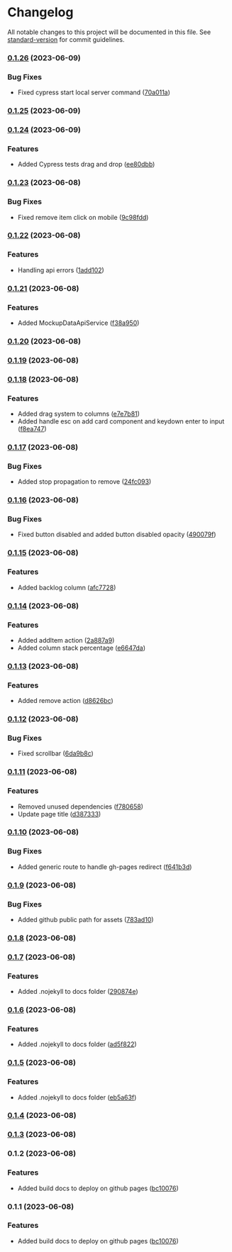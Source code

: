 # Changelog

All notable changes to this project will be documented in this file. See [standard-version](https://github.com/conventional-changelog/standard-version) for commit guidelines.

### [0.1.26](https://github.com/igortrinidad/kanban-board-code-test/compare/v0.1.25...v0.1.26) (2023-06-09)


### Bug Fixes

* Fixed cypress start local server command ([70a011a](https://github.com/igortrinidad/kanban-board-code-test/commit/70a011aad8470853f180929721caee018cca80ab))

### [0.1.25](https://github.com/igortrinidad/kanban-board-code-test/compare/v0.1.24...v0.1.25) (2023-06-09)

### [0.1.24](https://github.com/igortrinidad/kanban-board-code-test/compare/v0.1.23...v0.1.24) (2023-06-09)


### Features

* Added Cypress tests drag and drop ([ee80dbb](https://github.com/igortrinidad/kanban-board-code-test/commit/ee80dbbd385dd36e1d8e4b0c54030ae2c5aac4e6))

### [0.1.23](https://github.com/igortrinidad/kanban-board-code-test/compare/v0.1.22...v0.1.23) (2023-06-08)


### Bug Fixes

* Fixed remove item click on mobile ([9c98fdd](https://github.com/igortrinidad/kanban-board-code-test/commit/9c98fdd812977dca2580c0d78483a47963eb15fe))

### [0.1.22](https://github.com/igortrinidad/kanban-board-code-test/compare/v0.1.21...v0.1.22) (2023-06-08)


### Features

* Handling api errors ([1add102](https://github.com/igortrinidad/kanban-board-code-test/commit/1add1027e10e2f63d5008ec687c09094061d916f))

### [0.1.21](https://github.com/igortrinidad/kanban-board-code-test/compare/v0.1.20...v0.1.21) (2023-06-08)


### Features

* Added MockupDataApiService ([f38a950](https://github.com/igortrinidad/kanban-board-code-test/commit/f38a9500ad6b6496858bcc36a6dcdd4cd7521cae))

### [0.1.20](https://github.com/igortrinidad/kanban-board-code-test/compare/v0.1.19...v0.1.20) (2023-06-08)

### [0.1.19](https://github.com/igortrinidad/kanban-board-code-test/compare/v0.1.18...v0.1.19) (2023-06-08)

### [0.1.18](https://github.com/igortrinidad/kanban-board-code-test/compare/v0.1.17...v0.1.18) (2023-06-08)


### Features

* Added drag system to columns ([e7e7b81](https://github.com/igortrinidad/kanban-board-code-test/commit/e7e7b813f6fdf900182c5947003e007aba75d3b0))
* Added handle esc on add card component and keydown enter to input ([f8ea747](https://github.com/igortrinidad/kanban-board-code-test/commit/f8ea747011c3e6f14852aef7458ba2ce0149a45c))

### [0.1.17](https://github.com/igortrinidad/kanban-board-code-test/compare/v0.1.16...v0.1.17) (2023-06-08)


### Bug Fixes

* Added stop propagation to remove ([24fc093](https://github.com/igortrinidad/kanban-board-code-test/commit/24fc09379ecc7c32e2ffb3156ed8fc8981d8cf5b))

### [0.1.16](https://github.com/igortrinidad/kanban-board-code-test/compare/v0.1.15...v0.1.16) (2023-06-08)


### Bug Fixes

* Fixed button disabled and added button disabled opacity ([490079f](https://github.com/igortrinidad/kanban-board-code-test/commit/490079f51a02f257ebc66e59e87263d89f007e04))

### [0.1.15](https://github.com/igortrinidad/kanban-board-code-test/compare/v0.1.14...v0.1.15) (2023-06-08)


### Features

* Added backlog column ([afc7728](https://github.com/igortrinidad/kanban-board-code-test/commit/afc77287ae89d77c7cf622696f6358cd8a62e864))

### [0.1.14](https://github.com/igortrinidad/kanban-board-code-test/compare/v0.1.13...v0.1.14) (2023-06-08)


### Features

* Added addItem action ([2a887a9](https://github.com/igortrinidad/kanban-board-code-test/commit/2a887a986fb7996e01247423fbb1ea02d766e82e))
* Added column stack percentage ([e6647da](https://github.com/igortrinidad/kanban-board-code-test/commit/e6647daf4b4b5418e4318f825784382fcd549749))

### [0.1.13](https://github.com/igortrinidad/kanban-board-code-test/compare/v0.1.12...v0.1.13) (2023-06-08)


### Features

* Added remove action ([d8626bc](https://github.com/igortrinidad/kanban-board-code-test/commit/d8626bc4487f7525308d0ab5901e6e10be90f707))

### [0.1.12](https://github.com/igortrinidad/kanban-board-code-test/compare/v0.1.11...v0.1.12) (2023-06-08)


### Bug Fixes

* Fixed scrollbar ([6da9b8c](https://github.com/igortrinidad/kanban-board-code-test/commit/6da9b8cc69c911901c29aa5c078956afec65126a))

### [0.1.11](https://github.com/igortrinidad/kanban-board-code-test/compare/v0.1.10...v0.1.11) (2023-06-08)


### Features

* Removed unused dependencies ([f780658](https://github.com/igortrinidad/kanban-board-code-test/commit/f780658d7dc3def037fbcdf3af94144a1a808367))
* Update page title ([d387333](https://github.com/igortrinidad/kanban-board-code-test/commit/d38733320334ded237394439ce31d3fc55c1034e))

### [0.1.10](https://github.com/igortrinidad/kanban-board-code-test/compare/v0.1.9...v0.1.10) (2023-06-08)


### Bug Fixes

* Added generic route to handle gh-pages redirect ([f641b3d](https://github.com/igortrinidad/kanban-board-code-test/commit/f641b3d398e4969bfc12684ad920fb040a38a8e4))

### [0.1.9](https://github.com/igortrinidad/kanban-board-code-test/compare/v0.1.8...v0.1.9) (2023-06-08)


### Bug Fixes

* Added github public path for assets ([783ad10](https://github.com/igortrinidad/kanban-board-code-test/commit/783ad1074c8052e55d4aa4a5d706d2ab525f75dc))

### [0.1.8](https://github.com/igortrinidad/kanban-board-code-test/compare/v0.1.7...v0.1.8) (2023-06-08)

### [0.1.7](https://github.com/igortrinidad/kanban-board-code-test/compare/v0.1.6...v0.1.7) (2023-06-08)


### Features

* Added .nojekyll to docs folder ([290874e](https://github.com/igortrinidad/kanban-board-code-test/commit/290874ea389a16b5afa92b9477156e484746be27))

### [0.1.6](https://github.com/igortrinidad/kanban-board-code-test/compare/v0.1.5...v0.1.6) (2023-06-08)


### Features

* Added .nojekyll to docs folder ([ad5f822](https://github.com/igortrinidad/kanban-board-code-test/commit/ad5f8223ef253ca3272fd63eb91c777bc59f1523))

### [0.1.5](https://github.com/igortrinidad/kanban-board-code-test/compare/v0.1.4...v0.1.5) (2023-06-08)


### Features

* Added .nojekyll to docs folder ([eb5a63f](https://github.com/igortrinidad/kanban-board-code-test/commit/eb5a63f6a6d45248c4ee939a3b587c9c9f9cfc1f))

### [0.1.4](https://github.com/igortrinidad/kanban-board-code-test/compare/v0.1.3...v0.1.4) (2023-06-08)

### [0.1.3](https://github.com/igortrinidad/kanban-board-code-test/compare/v0.1.2...v0.1.3) (2023-06-08)

### 0.1.2 (2023-06-08)


### Features

* Added build docs to deploy on github pages ([bc10076](https://github.com/igortrinidad/kanban-board-code-test/commit/bc10076e80fcf05e97732f6fad408db3b3aa2264))

### 0.1.1 (2023-06-08)


### Features

* Added build docs to deploy on github pages ([bc10076](https://github.com/igortrinidad/kanban-board-code-test/commit/bc10076e80fcf05e97732f6fad408db3b3aa2264))
